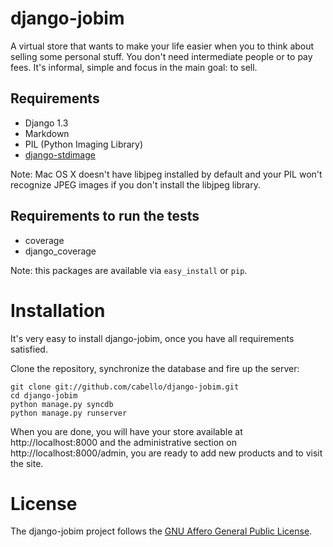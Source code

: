 django-jobim
============

A virtual store that wants to make your life easier when you to think about
selling some personal stuff. You don't need intermediate people or to pay
fees. It's informal, simple and focus in the main goal: to sell.

Requirements
------------

- Django 1.3
- Markdown
- PIL (Python Imaging Library)
- [django-stdimage][1]

Note: Mac OS X doesn't have libjpeg installed by default and your PIL won't
recognize JPEG images if you don't install the libjpeg library.

Requirements to run the tests
-----------------------------

- coverage
- django_coverage

Note: this packages are available via `easy_install` or `pip`.

Installation
============

It's very easy to install django-jobim, once you have all requirements
satisfied.

Clone the repository, synchronize the database and fire up the server:

    git clone git://github.com/cabello/django-jobim.git
    cd django-jobim
    python manage.py syncdb
    python manage.py runserver

When you are done, you will have your store available at http://localhost:8000
and the administrative section on http://localhost:8000/admin, you are ready
to add new products and to visit the site.

License
=======

The django-jobim project follows the [GNU Affero General Public License][2].

[1]: http://code.google.com/p/django-stdimage/
[2]: http://www.gnu.org/licenses/agpl-3.0.html
